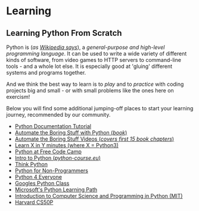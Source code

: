 # Learning

## Learning Python From Scratch
Python is (_as [Wikipedia says][wikipython]_), a *general-purpose and high-level programming language*.
 It can be used to write a wide variety of different kinds of software, from video games to HTTP servers to command-line tools - and a whole lot else.
 It is especially good at 'gluing' different systems and programs together.


And we think the best way to learn is to _play_ and to _practice_ with coding projects big and small - or with small problems like the ones here on exercism!


Below you will find some additional jumping-off places to start your learning journey, recommended by our community.


- [Python Documentation Tutorial][Python Documentation Tutorial]
- [Automate the Boring Stuff with Python (_book_)][automate the boring stuff]
- [Automate the Boring Stuff Videos (_covers first 15 book chapters_)][automate the videos]
- [Learn X in Y minutes (where X = Python3)][Learn X in Y minutes]
- [Python at Free Code Camp][python at free code camp]
- [Intro to Python (_python-course.eu_)][python-course.eu]
- [Think Python][Think Python]
- [Python for Non-Programmers][python-for-non-programmers]
- [Python 4 Everyone][python4everyone]
- [Googles Python Class][googles python class]
- [Microsoft's Python Learning Path][MS Python]
- [Introduction to Computer Science and Programming in Python (MIT)][mitocw600]
- [Harvard CS50P][CS50P]


[CS50P]: https://pll.harvard.edu/course/cs50s-introduction-programming-python?delta=0
[Learn X in Y minutes]: https://learnxinyminutes.com/docs/python3/
[MS Python]: https://docs.microsoft.com/en-us/learn/paths/python-language/
[Python Documentation Tutorial]: https://docs.python.org/3/tutorial/index.html
[Python at Free Code Camp]: https://www.freecodecamp.org/learn/scientific-computing-with-python/
[Think Python]: http://www.greenteapress.com/thinkpython/html/index.html
[automate the boring stuff]: https://automatetheboringstuff.com/2e/
[automate the videos]: https://www.youtube.com/watch?v=1F_OgqRuSdI&list=PL0-84-yl1fUnRuXGFe_F7qSH1LEnn9LkW
[googles python class]: https://developers.google.com/edu/python/introduction
[mitocw600]: https://ocw.mit.edu/courses/electrical-engineering-and-computer-science/6-0001-introduction-to-computer-science-and-programming-in-python-fall-2016/
[python-course.eu]: https://python-course.eu/python-tutorial/
[python-for-non-programmers]: https://store.lerner.co.il/python-for-non-programmers-live
[python4everyone]: https://www.py4e.com/
[wikipython]: https://en.wikipedia.org/wiki/Python_(programming_language)
